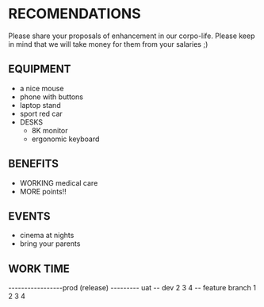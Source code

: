 # RECOMENDATIONS

Please share your proposals of enhancement in our corpo-life.
Please keep in mind that we will take money for them from your salaries ;)

## EQUIPMENT
- a nice mouse
- phone with buttons
- laptop stand
- sport red car
- DESKS
  - 8K monitor
  - ergonomic keyboard 

## BENEFITS
- WORKING medical care
- MORE points!!

## EVENTS
- cinema at nights
- bring your parents

## WORK TIME



-----------------prod (release)
--------- uat 
-- dev 2 3 4
-- feature branch  1 2 3 4 
